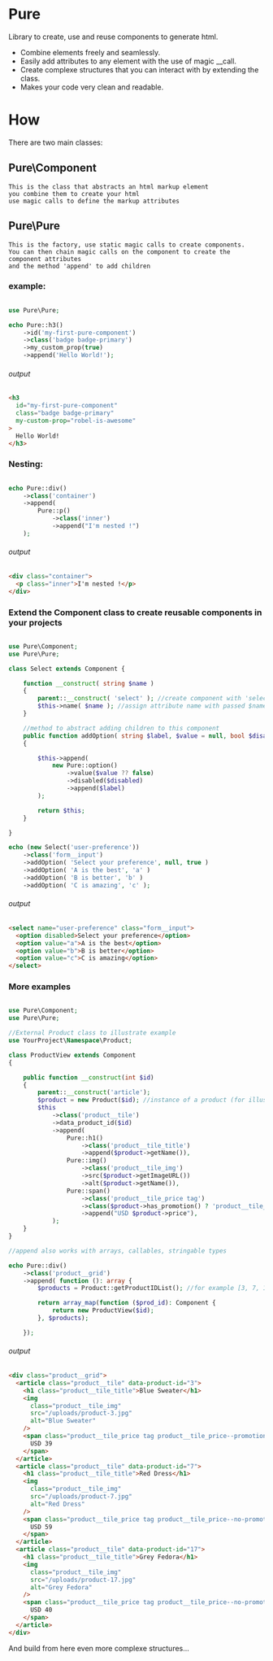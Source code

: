 # Pure

Library to create, use and reuse components to generate html.

- Combine elements freely and seamlessly.
- Easily add attributes to any element with the use of magic \_\_call.
- Create complexe structures that you can interact with by extending the class.
- Makes your code very clean and readable.

# How

There are two main classes:

## Pure\Component

    This is the class that abstracts an html markup element
    you combine them to create your html
    use magic calls to define the markup attributes

## Pure\Pure

    This is the factory, use static magic calls to create components.
    You can then chain magic calls on the component to create the component attributes
    and the method 'append' to add children

### example:

```php

use Pure\Pure;

echo Pure::h3()
    ->id('my-first-pure-component')
    ->class('badge badge-primary')
    ->my_custom_prop(true)
    ->append('Hello World!');

```

###### output

```html
<h3
  id="my-first-pure-component"
  class="badge badge-primary"
  my-custom-prop="robel-is-awesome"
>
  Hello World!
</h3>
```

### Nesting:

```php

echo Pure::div()
    ->class('container')
    ->append(
        Pure::p()
            ->class('inner')
            ->append("I'm nested !")
    );

```

###### output

```html
<div class="container">
  <p class="inner">I'm nested !</p>
</div>
```

### Extend the Component class to create reusable components in your projects

```php

use Pure\Component;
use Pure\Pure;

class Select extends Component {

    function __construct( string $name )
    {
        parent::__construct( 'select' ); //create component with 'select' markup
        $this->name( $name ); //assign attribute name with passed $name in constructor
    }

    //method to abstract adding children to this component
    public function addOption( string $label, $value = null, bool $disabled = false ): self
    {

        $this->append(
            new Pure::option()
                ->value($value ?? false)
                ->disabled($disabled)
                ->append($label)
        );

        return $this;
    }

}

echo (new Select('user-preference'))
    ->class('form__input')
    ->addOption( 'Select your preference', null, true )
    ->addOption( 'A is the best', 'a' )
    ->addOption( 'B is better', 'b' )
    ->addOption( 'C is amazing', 'c' );

```

###### output

```html
<select name="user-preference" class="form__input">
  <option disabled>Select your preference</option>
  <option value="a">A is the best</option>
  <option value="b">B is better</option>
  <option value="c">C is amazing</option>
</select>
```

### More examples

```php

use Pure\Component;
use Pure\Pure;

//External Product class to illustrate example
use YourProject\Namespace\Product;

class ProductView extends Component
{

    public function __construct(int $id)
    {
        parent::__construct('article');
        $product = new Product($id); //instance of a product (for illustration only)
        $this
            ->class('product__tile')
            ->data_product_id($id)
            ->append(
                Pure::h1()
                    ->class('product__tile_title')
                    ->append($product->getName()),
                Pure::img()
                    ->class('product__tile_img')
                    ->src($product->getImageURL())
                    ->alt($product->getName()),
                Pure::span()
                    ->class('product__tile_price tag')
                    ->class($product->has_promotion() ? 'product__tile_price--promotion' : 'product__tile_price--no-promotion')
                    ->append("USD $product->price"),
            );
    }
}

//append also works with arrays, callables, stringable types

echo Pure::div()
    ->class('product__grid')
    ->append( function (): array {
        $products = Product::getProductIDList(); //for example [3, 7, 17]

        return array_map(function ($prod_id): Component {
            return new ProductView($id);
        }, $products);

    });

```

###### output

```html
<div class="product__grid">
  <article class="product__tile" data-product-id="3">
    <h1 class="product__tile_title">Blue Sweater</h1>
    <img
      class="product__tile_img"
      src="/uploads/product-3.jpg"
      alt="Blue Sweater"
    />
    <span class="product__tile_price tag product__tile_price--promotion">
      USD 39
    </span>
  </article>
  <article class="product__tile" data-product-id="7">
    <h1 class="product__tile_title">Red Dress</h1>
    <img
      class="product__tile_img"
      src="/uploads/product-7.jpg"
      alt="Red Dress"
    />
    <span class="product__tile_price tag product__tile_price--no-promotion">
      USD 59
    </span>
  </article>
  <article class="product__tile" data-product-id="17">
    <h1 class="product__tile_title">Grey Fedora</h1>
    <img
      class="product__tile_img"
      src="/uploads/product-17.jpg"
      alt="Grey Fedora"
    />
    <span class="product__tile_price tag product__tile_price--no-promotion">
      USD 40
    </span>
  </article>
</div>
```

And build from here even more complexe structures...

